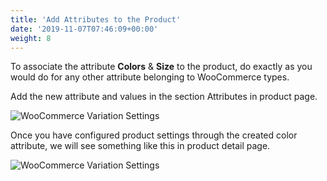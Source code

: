 ```yaml
---
title: 'Add Attributes to the Product'
date: '2019-11-07T07:46:09+00:00'
weight: 8
---
```


To associate the attribute **Colors** & **Size** to the product, do exactly as you would do for any other attribute belonging to WooCommerce types.

 Add the new attribute and values in the section Attributes in product page.

![WooCommerce Variation Settings](../images/attr_to_product.png "WooCommerce Variation Settings")

Once you have configured product settings through the created color attribute, we will see something like this in product detail page.

 ![WooCommerce Variation Settings](../images/variation_settings.png "WooCommerce Variation Settings")